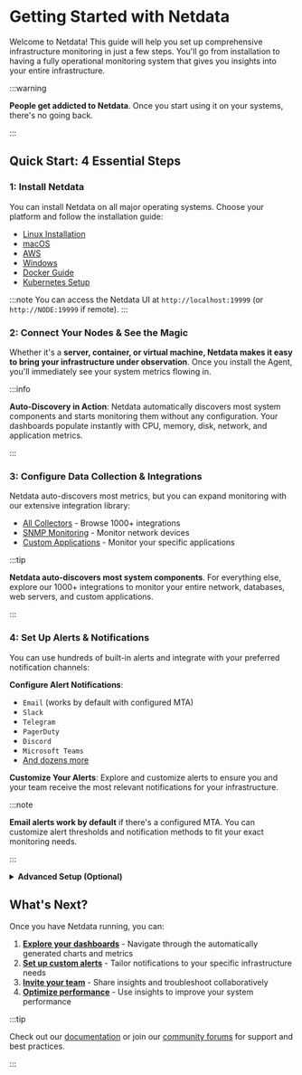 # Getting Started with Netdata

Welcome to Netdata! This guide will help you set up comprehensive infrastructure monitoring in just a few steps. You'll go from installation to having a fully operational monitoring system that gives you insights into your entire infrastructure.

:::warning

**People get addicted to Netdata**. Once you start using it on your systems, there's no going back.

:::

## Quick Start: 4 Essential Steps

### 1: Install Netdata

You can install Netdata on all major operating systems. Choose your platform and follow the installation guide:

- <span style="color: green;">[Linux Installation](https://learn.netdata.cloud/docs/netdata-agent/installation/linux/)</span>
- <span style="color: green;">[macOS](https://learn.netdata.cloud/docs/netdata-agent/installation/macos)</span>
- <span style="color: green;">[AWS](https://learn.netdata.cloud/docs/netdata-agent/installation/aws)</span>
- <span style="color: green;">[Windows](https://learn.netdata.cloud/docs/netdata-agent/installation/windows)</span>
- <span style="color: green;">[Docker Guide](https://learn.netdata.cloud/docs/netdata-agent/installation/docker)</span>
- <span style="color: green;">[Kubernetes Setup](https://learn.netdata.cloud/docs/netdata-agent/installation/kubernetes)</span>

:::note
You can access the Netdata UI at `http://localhost:19999` (or `http://NODE:19999` if remote).
:::

### 2: Connect Your Nodes & See the Magic

Whether it's a **server, container, or virtual machine, Netdata makes it easy to bring your infrastructure under observation**. Once you install the Agent, you'll immediately see your system metrics flowing in.

:::info

**Auto-Discovery in Action**: Netdata automatically discovers most system components and starts monitoring them without any configuration. Your dashboards populate instantly with CPU, memory, disk, network, and application metrics.

:::

### 3: Configure Data Collection & Integrations

Netdata auto-discovers most metrics, but you can expand monitoring with our extensive integration library:

- <span style="color: green;">[All Collectors](https://learn.netdata.cloud/docs/collecting-metrics/)</span> - Browse 1000+ integrations
- <span style="color: green;">[SNMP Monitoring](https://learn.netdata.cloud/docs/collecting-metrics/generic-collecting-metrics/snmp-devices)</span> - Monitor network devices
- <span style="color: green;">[Custom Applications](https://learn.netdata.cloud/docs/collecting-metrics/monitor-anything)</span> - Monitor your specific applications

:::tip

**Netdata auto-discovers most system components**. For everything else, explore our 1000+ integrations to monitor your entire network, databases, web servers, and custom applications.

:::

### 4: Set Up Alerts & Notifications

You can use hundreds of built-in alerts and integrate with your preferred notification channels:

**Configure Alert Notifications**:
- `Email` (works by default with configured MTA)
- `Slack`
- `Telegram` 
- `PagerDuty`
- `Discord`
- `Microsoft Teams`
- <span style="color: green;">[And dozens more](https://learn.netdata.cloud/docs/alerts-&-notifications/alert-configuration-reference)</span>

**Customize Your Alerts**: Explore and customize alerts to ensure you and your team receive the most relevant notifications for your infrastructure.

:::note

**Email alerts work by default** if there's a configured MTA. You can customize alert thresholds and notification methods to fit your exact monitoring needs.

:::

<details>
<summary><strong>Advanced Setup (Optional)</strong></summary><br/>

### Centralize with Netdata Parents

You can centralize dashboards, alerts, and storage with Netdata Parents for:

- Central dashboards across multiple nodes
- Longer data retention
- Centralized alert configuration
- Reduced resource usage on monitored systems

Check our <span style="color: green;">[Deployment Guides](https://learn.netdata.cloud/docs/deployment-guides/)</span> for more info.

### Connect to Netdata Cloud

Sign in to Netdata Cloud and connect your nodes for enhanced capabilities:

| **Key Features** | Description |
|------------------|-------------|
| **Access from Anywhere** | Monitor your infrastructure remotely |
| **Horizontal Scalability** | Multi-node dashboards and views |
| **Team Collaboration** | Organize infrastructure and invite team members |
| **Advanced Features** | UI configuration for alerts and data collection |
| **Role-based Access Control** | Manage team permissions |
| **Free Tier Available** | Get started without cost |

**Organize Your Infrastructure**: Group your infrastructure into Spaces and Rooms based on location, service, or team. Invite your teammates for seamless online collaboration.

:::important

**Netdata Cloud is optional. Your data stays in your infrastructure**. We provide the interface and collaboration features while your metrics remain under your control.

:::

</details>

## What's Next?

Once you have Netdata running, you can:

1. **<span style="color: green;">[Explore your dashboards](https://learn.netdata.cloud/docs/dashboards-and-charts/)</span>** - Navigate through the automatically generated charts and metrics
2. **<span style="color: green;">[Set up custom alerts](https://learn.netdata.cloud/docs/alerts-&-notifications/alert-configuration-reference)</span>** - Tailor notifications to your specific infrastructure needs  
3. **<span style="color: green;">[Invite your team](https://www.netdata.cloud/blog/introducing-the-all-new-netdata-cloud/)</span>** - Share insights and troubleshoot collaboratively
4. **<span style="color: green;">[Optimize performance](https://learn.netdata.cloud/docs/netdata-agent/configuration/performance-optimization)</span>** - Use insights to improve your system performance

:::tip

Check out our <span style="color: green;">[documentation](https://learn.netdata.cloud/docs/deployment-guides)</span> or join our <span style="color: green;">[community forums](https://community.netdata.cloud/)</span> for support and best practices.

:::